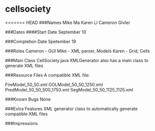 # cellsociety
<<<<<<< HEAD
###Names
Mike Ma
Karen Li
Cameron Givler

###Dates
####Start Date
September 10

###Completion Date
Spetember 19

###Roles
Cameron - GUI
Mike - XML parser, Models
Karen - Grid, Cells

###Main Class
CellSociety.java
XMLGenerator also has a main class to generate XML files

###Resource Files
A compatible XML file:

FireModel_50_50.xml
GOLModel_50_50_1250.xml
PredModel_50_50_500_1750.xml
SegModel_50_50_1125_1125.xml

###Known Bugs
None

###Extra Features
XML generator class to automatically generate compatible XML files

###Impressions